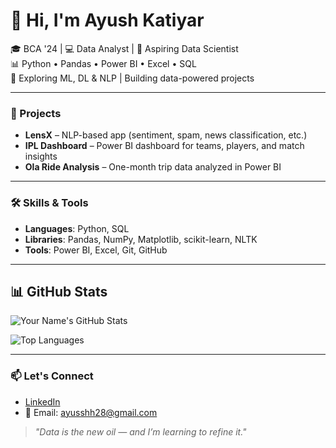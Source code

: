# 👋 Hi, I'm Ayush Katiyar

🎓 BCA '24 | 💻 Data Analyst | 🤖 Aspiring Data Scientist  
📊 Python • Pandas • Power BI • Excel • SQL  
🧠 Exploring ML, DL & NLP | Building data-powered projects  

---

### 🚀 Projects
- **LensX** – NLP-based app (sentiment, spam, news classification, etc.)
- **IPL Dashboard** – Power BI dashboard for teams, players, and match insights
- **Ola Ride Analysis** – One-month trip data analyzed in Power BI

---

### 🛠️ Skills & Tools
- **Languages**: Python, SQL
- **Libraries**: Pandas, NumPy, Matplotlib, scikit-learn, NLTK
- **Tools**: Power BI, Excel, Git, GitHub

---

## 📊 GitHub Stats

![Your Name's GitHub Stats](https://github-readme-stats.vercel.app/api?username=YOUR_GITHUB_USERNAME&show_icons=true&theme=dark&count_private=true)

![Top Languages](https://github-readme-stats.vercel.app/api/top-langs/?username=YOUR_GITHUB_USERNAME&layout=compact&theme=dark)

----

### 📫 Let's Connect
- [LinkedIn](www.linkedin.com/in/ayushh-katiyar)
- 📧 Email: ayusshh28@gmail.com

> _"Data is the new oil — and I’m learning to refine it."_

